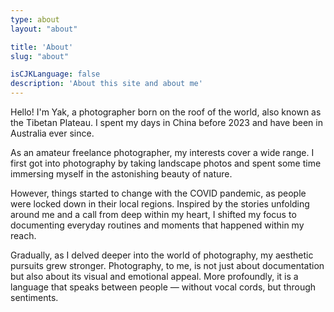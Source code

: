 ```yaml
---
type: about
layout: "about"

title: 'About'
slug: "about"

isCJKLanguage: false
description: 'About this site and about me'
---
```


Hello! I'm Yak, a photographer born on the roof of the world, also known as the Tibetan Plateau. I spent my days in China before 2023 and have been in Australia ever since.

As an amateur freelance photographer, my interests cover a wide range. I first got into photography by taking landscape photos and spent some time immersing myself in the astonishing beauty of nature.

However, things started to change with the COVID pandemic, as people were locked down in their local regions. Inspired by the stories unfolding around me and a call from deep within my heart, I shifted my focus to documenting everyday routines and moments that happened within my reach.

Gradually, as I delved deeper into the world of photography, my aesthetic pursuits grew stronger. Photography, to me, is not just about documentation but also about its visual and emotional appeal. More profoundly, it is a language that speaks between people — without vocal cords, but through sentiments.
